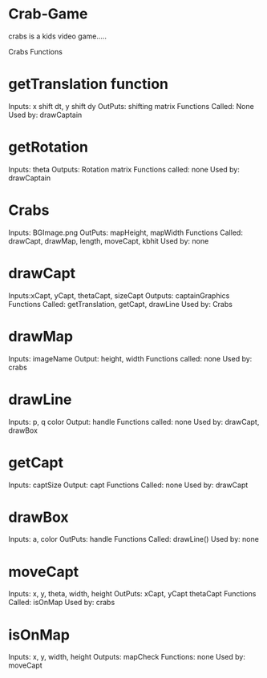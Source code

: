 # Crab-Game

crabs is a kids video game.....

Crabs Functions

# getTranslation function 
  Inputs: x shift dt, y shift dy
  OutPuts: shifting matrix 
  Functions Called: None
  Used by: drawCaptain 

# getRotation 
  Inputs: theta
  Outputs: Rotation matrix
  Functions called: none
  Used by: drawCaptain

# Crabs
  Inputs: BGImage.png
  OutPuts: mapHeight, mapWidth
  Functions Called: drawCapt, drawMap, length, moveCapt, kbhit
  Used by: none


# drawCapt
  Inputs:xCapt, yCapt, thetaCapt, sizeCapt
  Outputs: captainGraphics
  Functions Called: getTranslation, getCapt, drawLine
  Used by: Crabs

# drawMap
  Inputs: imageName
  Output: height, width
  Functions called: none
  Used by: crabs

# drawLine
Inputs: p, q color
Output: handle
Functions called: none
Used by: drawCapt, drawBox

# getCapt
  Inputs: captSize
  Output: capt
  Functions Called: none
  Used by: drawCapt
  
# drawBox
  Inputs: a, color
  OutPuts: handle
  Functions Called: drawLine()
  Used by: none 

# moveCapt
Inputs: x, y, theta, width, height
OutPuts: xCapt, yCapt thetaCapt
Functions Called: isOnMap
Used by: crabs

# isOnMap
Inputs: x, y, width, height
Outputs: mapCheck
Functions: none
Used by: moveCapt
